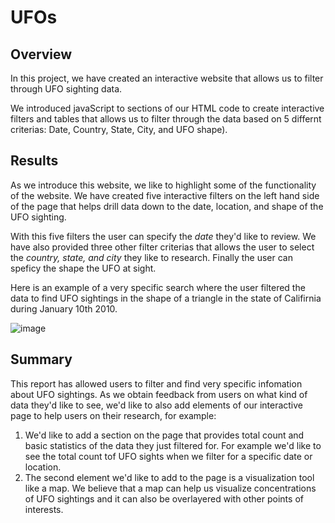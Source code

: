 # UFOs

## Overview

In this project, we have created an interactive website that allows us to filter through UFO sighting data. 

We introduced javaScript to sections of our HTML code  to create interactive filters and tables that allows us to filter through the data based on 5 differnt criterias: Date, Country, State, City, and UFO shape). 

## Results

As we introduce this website, we like to highlight some of the functionality of the website. We have created five interactive filters on the left hand side of the page that helps drill data down to the date, location, and shape of the UFO sighting.

With this five filters the user can specify the *date* they'd like to review. We have also provided three other filter criterias that allows the user to select the *country, state, and city* they like to research. Finally the user can speficy the shape the UFO at sight. 

Here is an example of a very specific search where the user filtered the data to find UFO sightings in the shape of a triangle in the state of Califirnia during January 10th 2010. 

![image](XXX)

## Summary

This report has allowed users to filter and find very specific infomation about UFO sightings. As we obtain feedback from users on what kind of data they'd like to see, we'd like to also add elements of our interactive page to help users on their research, for example: 

1. We'd like to add a section on the page that provides total count and basic statistics of the data they just filtered for. For example we'd like to see the total count tof UFO sights when we filter for a specific date or location. 
2. The second element we'd like to add to the page is a visualization tool like a map. We believe that a map can help us visualize concentrations of UFO sightings and it can also be overlayered with other points of interests.


